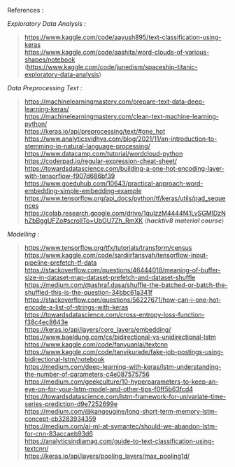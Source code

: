References :

*Exploratory Data Analysis :*

>   https://www.kaggle.com/code/aayush895/text-classification-using-keras <br>
    https://www.kaggle.com/code/aashita/word-clouds-of-various-shapes/notebook<br>
    (https://www.kaggle.com/code/junedism/spaceship-titanic-exploratory-data-analysis)

*Data Preprocessing Text :*

>   https://machinelearningmastery.com/prepare-text-data-deep-learning-keras/<br>
    https://machinelearningmastery.com/clean-text-machine-learning-python/<br>
    https://keras.io/api/preprocessing/text/#one_hot<br>
    https://www.analyticsvidhya.com/blog/2021/11/an-introduction-to-stemming-in-natural-language-processing/<br>
    https://www.datacamp.com/tutorial/wordcloud-python<br>
    https://coderpad.io/regular-expression-cheat-sheet/<br>
    https://towardsdatascience.com/building-a-one-hot-encoding-layer-with-tensorflow-f907d686bf39<br>
    https://www.goeduhub.com/10643/practical-approach-word-embedding-simple-embedding-example<br>
    https://www.tensorflow.org/api_docs/python/tf/keras/utils/pad_sequences<br>
    https://colab.research.google.com/drive/1quIzzM4444f41LvSGMIDzNhZbBggUFZo#scrollTo=UbOU7Zh_RmXK (***hacktiv8 material course***)<br>

*Modelling :* 

>   https://www.tensorflow.org/tfx/tutorials/transform/census<br>
    https://www.kaggle.com/code/sardiirfansyah/tensorflow-input-pipeline-prefetch-tf-data<br>
    https://stackoverflow.com/questions/46444018/meaning-of-buffer-size-in-dataset-map-dataset-prefetch-and-dataset-shuffle<br>
    https://medium.com/@ashraf.dasa/shuffle-the-batched-or-batch-the-shuffled-this-is-the-question-34bbc61a341f<br>
    https://stackoverflow.com/questions/56227671/how-can-i-one-hot-encode-a-list-of-strings-with-keras<br>
    https://towardsdatascience.com/cross-entropy-loss-function-f38c4ec8643e<br>
    https://keras.io/api/layers/core_layers/embedding/<br>
    https://www.baeldung.com/cs/bidirectional-vs-unidirectional-lstm<br>
    https://www.kaggle.com/code/fanyuanlai/textcnn<br>
    https://www.kaggle.com/code/tanvikurade/fake-job-postings-using-bidirectional-lstm/notebook<br>
    https://medium.com/deep-learning-with-keras/lstm-understanding-the-number-of-parameters-c4e087575756<br>
    https://medium.com/geekculture/10-hyperparameters-to-keep-an-eye-on-for-your-lstm-model-and-other-tips-f0ff5b63fcd4<br>
    https://towardsdatascience.com/lstm-framework-for-univariate-time-series-prediction-d9e7252699e<br>
    https://medium.com/@kangeugine/long-short-term-memory-lstm-concept-cb3283934359<br>
    https://medium.com/ai-ml-at-symantec/should-we-abandon-lstm-for-cnn-83accaeb93d6<br>
    https://analyticsindiamag.com/guide-to-text-classification-using-textcnn/<br>
    https://keras.io/api/layers/pooling_layers/max_pooling1d/<br>